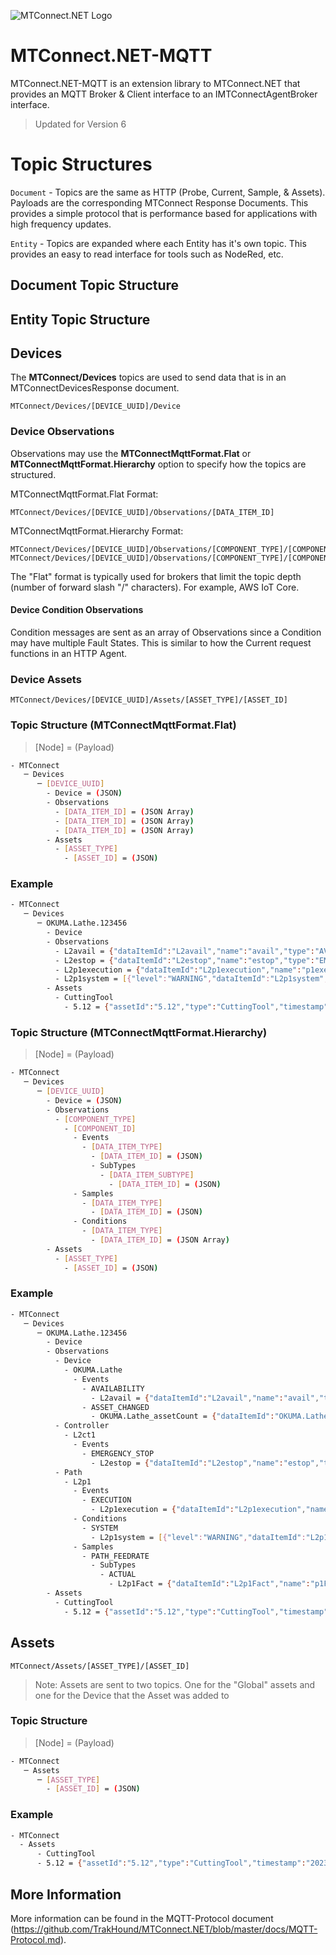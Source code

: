 ﻿![MTConnect.NET Logo](https://raw.githubusercontent.com/TrakHound/MTConnect.NET/dev/img/mtconnect-net-03-md.png) 

# MTConnect.NET-MQTT
MTConnect.NET-MQTT is an extension library to MTConnect.NET that provides an MQTT Broker & Client interface to an IMTConnectAgentBroker interface.

> Updated for Version 6

# Topic Structures
`Document` - Topics are the same as HTTP (Probe, Current, Sample, & Assets). Payloads are the corresponding MTConnect Response Documents. This provides a simple protocol that is performance based for applications with high frequency updates.

`Entity` - Topics are expanded where each Entity has it's own topic. This provides an easy to read interface for tools such as NodeRed, etc.


## Document Topic Structure


## Entity Topic Structure



## Devices
The **MTConnect/Devices** topics are used to send data that is in an MTConnectDevicesResponse document.

```
MTConnect/Devices/[DEVICE_UUID]/Device
```

### Device Observations
Observations may use the **MTConnectMqttFormat.Flat** or **MTConnectMqttFormat.Hierarchy** option to specify how the topics are structured.

MTConnectMqttFormat.Flat Format:
```
MTConnect/Devices/[DEVICE_UUID]/Observations/[DATA_ITEM_ID]
```

MTConnectMqttFormat.Hierarchy Format:
```
MTConnect/Devices/[DEVICE_UUID]/Observations/[COMPONENT_TYPE]/[COMPONENT_ID]/[DATA_ITEM_CATEGORY]/[DATA_ITEM_TYPE]/[DATA_ITEM_ID]
MTConnect/Devices/[DEVICE_UUID]/Observations/[COMPONENT_TYPE]/[COMPONENT_ID]/[DATA_ITEM_CATEGORY]/[DATA_ITEM_TYPE]/SubTypes/[DATA_ITEM_SUBTYPE]/[DATA_ITEM_ID]
```

The "Flat" format is typically used for brokers that limit the topic depth (number of forward slash "/" characters). For example, AWS IoT Core.

#### Device Condition Observations
Condition messages are sent as an array of Observations since a Condition may have multiple Fault States. This is similar to how the Current request functions in an HTTP Agent.

### Device Assets
```
MTConnect/Devices/[DEVICE_UUID]/Assets/[ASSET_TYPE]/[ASSET_ID]
```

### Topic Structure (MTConnectMqttFormat.Flat)

> [Node] = (Payload)

```bash
- MTConnect
   ─ Devices
      ─ [DEVICE_UUID]
        - Device = (JSON)
        - Observations
          - [DATA_ITEM_ID] = (JSON Array)
          - [DATA_ITEM_ID] = (JSON Array)
          - [DATA_ITEM_ID] = (JSON Array)
        - Assets
          - [ASSET_TYPE]
            - [ASSET_ID] = (JSON)
```

### Example
```bash
- MTConnect
   ─ Devices
      ─ OKUMA.Lathe.123456
        - Device
        - Observations
          - L2avail = {"dataItemId":"L2avail","name":"avail","type":"AVAILABILITY","timestamp":"2023-02-07T20:02:26.8978653Z","result":"AVAILABLE"}
          - L2estop = {"dataItemId":"L2estop","name":"estop","type":"EMERGENCY_STOP","timestamp":"2023-02-07T20:02:26.8978653Z","result":"ARMED"}
          - L2p1execution = {"dataItemId":"L2p1execution","name":"p1execution","type":"EXECUTION","timestamp":"2023-02-07T20:02:26.7671421Z","result":"UNAVAILABLE"}
          - L2p1system = [{"level":"WARNING","dataItemId":"L2p1system","name":"p1system","type":"SYSTEM","timestamp":"2023-02-07T20:30:16.8639659Z","result":"Not Found","nativeCode":"404"},{"level":"FAULT","dataItemId":"L2p1system","name":"p1system","type":"SYSTEM","timestamp":"2023-02-07T20:30:38.9662297Z","result":"Interval Error","nativeCode":"500"}]         
        - Assets
          - CuttingTool
            - 5.12 = {"assetId":"5.12","type":"CuttingTool","timestamp":"2023-02-07T13:36:04.7288143Z","deviceUuid":"OKUMA.Lathe.123456","serialNumber":"12345678946","toolId":"12","cuttingToolLifeCycle":{"cutterStatus":["AVAILABLE","NEW","MEASURED"],"location":{"type":"SPINDLE"},"programToolGroup":"5","programToolNumber":"12","measurements":[{"type":"FunctionalLength","value":7.6543,"units":"MILLIMETER","code":"LF"},{"type":"CuttingDiameterMax","value":0.375,"units":"MILLIMETER","code":"DC"}]}}
```

### Topic Structure (MTConnectMqttFormat.Hierarchy)

> [Node] = (Payload)

```bash
- MTConnect
   ─ Devices
      ─ [DEVICE_UUID]
        - Device = (JSON)
        - Observations
          - [COMPONENT_TYPE]
            - [COMPONENT_ID]
              - Events
                - [DATA_ITEM_TYPE]
                  - [DATA_ITEM_ID] = (JSON)
                  - SubTypes
                    - [DATA_ITEM_SUBTYPE]
                      - [DATA_ITEM_ID] = (JSON)
              - Samples
                - [DATA_ITEM_TYPE]
                  - [DATA_ITEM_ID] = (JSON)
              - Conditions
                - [DATA_ITEM_TYPE]
                  - [DATA_ITEM_ID] = (JSON Array)
        - Assets
          - [ASSET_TYPE]
            - [ASSET_ID] = (JSON)
```

### Example
```bash
- MTConnect
   ─ Devices
      ─ OKUMA.Lathe.123456
        - Device
        - Observations
          - Device
            - OKUMA.Lathe
              - Events
                - AVAILABILITY
                  - L2avail = {"dataItemId":"L2avail","name":"avail","type":"AVAILABILITY","timestamp":"2023-02-07T20:02:26.8978653Z","result":"AVAILABLE"}
                - ASSET_CHANGED
                  - OKUMA.Lathe_assetCount = {"dataItemId":"OKUMA.Lathe_assetCount","name":"assetCount","type":"ASSET_COUNT","timestamp":"2023-02-07T20:02:26.7671421Z","result":"UNAVAILABLE","count":0}
          - Controller
            - L2ct1
              - Events
                - EMERGENCY_STOP
                  - L2estop = {"dataItemId":"L2estop","name":"estop","type":"EMERGENCY_STOP","timestamp":"2023-02-07T20:02:26.8978653Z","result":"ARMED"}
          - Path
            - L2p1
              - Events
                - EXECUTION
                  - L2p1execution = {"dataItemId":"L2p1execution","name":"p1execution","type":"EXECUTION","timestamp":"2023-02-07T20:02:26.7671421Z","result":"UNAVAILABLE"}
              - Conditions
                - SYSTEM
                  - L2p1system = [{"level":"WARNING","dataItemId":"L2p1system","name":"p1system","type":"SYSTEM","timestamp":"2023-02-07T20:30:16.8639659Z","result":"Not Found","nativeCode":"404"},{"level":"FAULT","dataItemId":"L2p1system","name":"p1system","type":"SYSTEM","timestamp":"2023-02-07T20:30:38.9662297Z","result":"Interval Error","nativeCode":"500"}]
              - Samples
                - PATH_FEEDRATE
                  - SubTypes
                    - ACTUAL
                      - L2p1Fact = {"dataItemId":"L2p1Fact","name":"p1Fact","type":"PATH_FEEDRATE","subType":"ACTUAL","timestamp":"2023-02-07T20:02:26.7671421Z","result":"UNAVAILABLE"}
        - Assets
          - CuttingTool
            - 5.12 = {"assetId":"5.12","type":"CuttingTool","timestamp":"2023-02-07T13:36:04.7288143Z","deviceUuid":"OKUMA.Lathe.123456","serialNumber":"12345678946","toolId":"12","cuttingToolLifeCycle":{"cutterStatus":["AVAILABLE","NEW","MEASURED"],"location":{"type":"SPINDLE"},"programToolGroup":"5","programToolNumber":"12","measurements":[{"type":"FunctionalLength","value":7.6543,"units":"MILLIMETER","code":"LF"},{"type":"CuttingDiameterMax","value":0.375,"units":"MILLIMETER","code":"DC"}]}}
```

## Assets
```
MTConnect/Assets/[ASSET_TYPE]/[ASSET_ID]
```
> Note: Assets are sent to two topics. One for the "Global" assets and one for the Device that the Asset was added to

### Topic Structure

> [Node] = (Payload)

```bash
- MTConnect
   ─ Assets
      ─ [ASSET_TYPE]
        - [ASSET_ID] = (JSON)
```

### Example
```bash
- MTConnect
  - Assets
      - CuttingTool
      - 5.12 = {"assetId":"5.12","type":"CuttingTool","timestamp":"2023-02-07T13:36:04.7288143Z","deviceUuid":"OKUMA.Lathe.123456","serialNumber":"12345678946","toolId":"12","cuttingToolLifeCycle":{"cutterStatus":["AVAILABLE","NEW","MEASURED"],"location":{"type":"SPINDLE"},"programToolGroup":"5","programToolNumber":"12","measurements":[{"type":"FunctionalLength","value":7.6543,"units":"MILLIMETER","code":"LF"},{"type":"CuttingDiameterMax","value":0.375,"units":"MILLIMETER","code":"DC"}]}}
```

## More Information
More information can be found in the MQTT-Protocol document (https://github.com/TrakHound/MTConnect.NET/blob/master/docs/MQTT-Protocol.md).